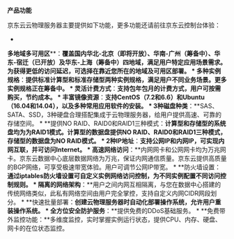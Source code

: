 **产品功能**

京东云云物理服务器主要提供如下功能，更多功能还请前往京东云控制台体验：

* 
**多地域多可用区****：**覆盖国内华北-北京（即将开放）、华南-广州（筹备中）、华东-宿迁（已开放）及华东-上海（筹备中）四地域，满足用户特定应用场景需求。为获得更低的访问延迟，可选择在靠近您所在的地域及可用区部署。
* 
**多种实例规格****：**提供标准计算型和标准存储型两种实例规格，满足用户不同业务场景。更多实例规格正在筹备中。
* 
**灵活计费方式****：**支持包年包月的计费方式，用户可按需购买，节约成本。
* 
**丰富镜像资源****：**支持CentOS（7.2和6.6）和Ubuntu（16.04和14.04），以及多种常用应用软件的安装。
* 
**3种磁盘种类****：**SAS、SATA、SSD，3种硬盘合理搭配集成于云物理服务器，给用户提供高速、可靠的存储空间。
* 
**提供NO RAID、RAID0和RAID1三种模式：**计算型和存储型的系统盘均为为RAID1模式。计算型的数据盘提供NO RAID、RAID0和RAID1三种模式，存储型的数据盘为NO RAID模式。
* 
**2种IP地址****：**支持公网IP和内网IP，可实现内网互联，并可访问Internet。
* 
**高速网络访问****：**内网网卡和公网网卡均为万兆网卡。京东云数据中心底层数据网络为万兆，保证内网通信质量。京东云提供高质量的BGP网络，可享受极速带宽体验。用户可调节公网IP带宽。
* 
**防火墙设置：**通过iptables防火墙设置可自定义实例网络访问控制，为不同实例配置不同访问控制规则。
* 
**隔离的网络架构****：**用户之间内网互相隔离，与您在数据中心搭建的传统网络类似，此私有网络空间由用户完全掌控，支持自定义内网CIDR网段划分。
* 
**快速批量部署：**创建云物理服务器时自动化部署操作系统，允许用户重装操作系统。
* 
**全方位安全防护服务****：**提供免费的DDoS基础服务。
* 
**免费带外监控功能：**多维度监控，实时掌握实例运行状态，提供CPU、内存、硬盘、网卡的在位状态监控。